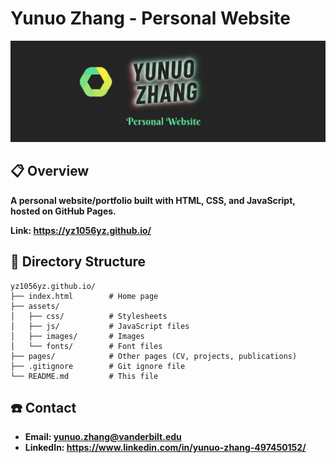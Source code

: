 # Yunuo Zhang - Personal Website

<div align="center">
    <img width="1000px" height="auto" src="assets/images/yz1056yz_logo.png"></a>
</div>


## :clipboard: Overview
**A personal website/portfolio built with HTML, CSS, and JavaScript, hosted on GitHub Pages.**

**Link: https://yz1056yz.github.io/**


## :file_folder: Directory Structure
```
yz1056yz.github.io/
├── index.html        # Home page
├── assets/
│   ├── css/          # Stylesheets
│   ├── js/           # JavaScript files
│   ├── images/       # Images
│   └── fonts/        # Font files
├── pages/            # Other pages (CV, projects, publications)
├── .gitignore        # Git ignore file
└── README.md         # This file
```

## :telephone: Contact
- **Email: yunuo.zhang@vanderbilt.edu**
- **LinkedIn: https://www.linkedin.com/in/yunuo-zhang-497450152/**
